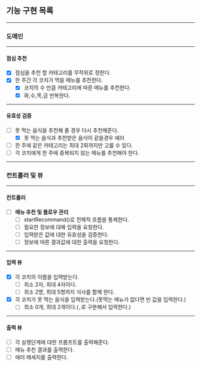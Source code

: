 ## 기능 구현 목록

---

### 도메인

---

#### 점심 추천

- [x] 점심을 추천 할 카테고리를 무작위로 정한다.
- [x] 한 주간 각 코치가 먹을 메뉴를 추천한다.
  - [x] 코치의 수 만큼 카테고리에 따른 메뉴를 추천한다.
  - [x] 화,수,목,금 반복한다.

---

#### 유효성 검증

- [ ] 못 먹는 음식을 추천해 줄 경우 다시 추천해준다.
  - [x] 못 먹는 음식과 추천받은 음식이 같을경우 에러
- [ ] 한 주에 같은 카테고리는 최대 2회까지만 고를 수 있다.
- [ ] 각 코치에게 한 주에 중복되지 않는 메뉴를 추천해야 한다.

---

### 컨트롤러 및 뷰

---

#### 컨트롤러

- [ ] **메뉴 추천 및 플로우 관리**
  - [ ] startRecommand()로 전체적 흐름을 통제한다.
  - [ ] 필요한 정보에 대해 입력을 요청한다.
  - [ ] 입력받은 값에 대한 유효성을 검증한다.
  - [ ] 정보에 따른 결과값에 대한 출력을 요청한다.

---

#### 입력 뷰

- [x] 각 코치의 이름을 입력받는다.
  - [ ] 최소 2자, 최대 4자이다.
  - [ ] 최소 2명, 최대 5명까지 식사를 함께 한다.
- [x] 각 코치가 못 먹는 음식을 입력받는다.(못먹는 메뉴가 없다면 빈 값을 입력한다.)
  - [ ] 최소 0개, 최대 2개이다.(`,`로 구분해서 입력한다.)

---

#### 출력 뷰

- [ ] 각 실행단계에 대한 프롬프트를 출력해준다.
- [ ] 메뉴 추천 결과를 출력한다.
- [ ] 에러 메세지를 출력한다.
